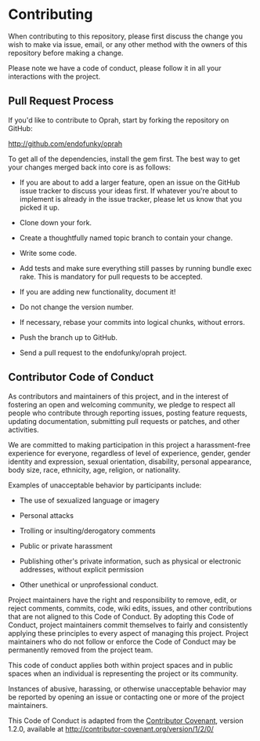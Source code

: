 # Contributing

When contributing to this repository, please first discuss the change you wish
to make via issue, email, or any other method with the owners of this repository
before making a change.

Please note we have a code of conduct, please follow it in all your interactions
with the project.

## Pull Request Process

If you'd like to contribute to Oprah, start by forking the repository on GitHub:

http://github.com/endofunky/oprah

To get all of the dependencies, install the gem first. The best way to get your
changes merged back into core is as follows:

- If you are about to add a larger feature, open an issue on the GitHub issue
  tracker to discuss your ideas first. If whatever you're about to implement is
  already in the issue tracker, please let us know that you picked it up.

- Clone down your fork.

- Create a thoughtfully named topic branch to contain your change.

- Write some code.

- Add tests and make sure everything still passes by running bundle exec rake.
  This is mandatory for pull requests to be accepted.

- If you are adding new functionality, document it!

- Do not change the version number.

- If necessary, rebase your commits into logical chunks, without errors.

- Push the branch up to GitHub.

- Send a pull request to the endofunky/oprah project.

## Contributor Code of Conduct

As contributors and maintainers of this project, and in the interest of
fostering an open and welcoming community, we pledge to respect all people who
contribute through reporting issues, posting feature requests, updating
documentation, submitting pull requests or patches, and other activities.

We are committed to making participation in this project a harassment-free
experience for everyone, regardless of level of experience, gender, gender
identity and expression, sexual orientation, disability, personal appearance,
body size, race, ethnicity, age, religion, or nationality.

Examples of unacceptable behavior by participants include:

- The use of sexualized language or imagery

- Personal attacks

- Trolling or insulting/derogatory comments

- Public or private harassment

- Publishing other's private information, such as physical or electronic
  addresses, without explicit permission

- Other unethical or unprofessional conduct.

Project maintainers have the right and responsibility to remove, edit, or
reject comments, commits, code, wiki edits, issues, and other contributions that
are not aligned to this Code of Conduct. By adopting this Code of Conduct,
project maintainers commit themselves to fairly and consistently applying these
principles to every aspect of managing this project. Project maintainers who do
not follow or enforce the Code of Conduct may be permanently removed from the
project team.

This code of conduct applies both within project spaces and in public spaces
when an individual is representing the project or its community.

Instances of abusive, harassing, or otherwise unacceptable behavior may be
reported by opening an issue or contacting one or more of the project
maintainers.

This Code of Conduct is adapted from the
[Contributor Covenant](http://contributor-covenant.org), version 1.2.0,
available at http://contributor-covenant.org/version/1/2/0/
